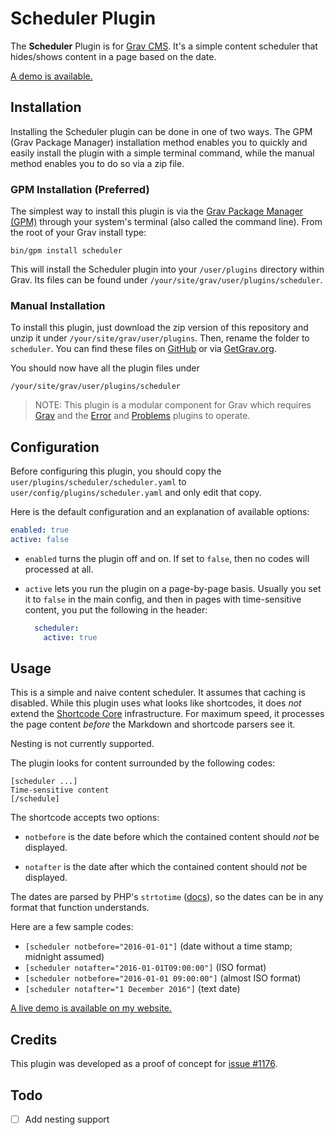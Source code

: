 # Scheduler Plugin

The **Scheduler** Plugin is for [Grav CMS](http://github.com/getgrav/grav). It's a simple content scheduler that hides/shows content in a page based on the date.

[A demo is available.](https://perlkonig.com/demos/scheduler)

## Installation

Installing the Scheduler plugin can be done in one of two ways. The GPM (Grav Package Manager) installation method enables you to quickly and easily install the plugin with a simple terminal command, while the manual method enables you to do so via a zip file.

### GPM Installation (Preferred)

The simplest way to install this plugin is via the [Grav Package Manager (GPM)](http://learn.getgrav.org/advanced/grav-gpm) through your system's terminal (also called the command line).  From the root of your Grav install type:

    bin/gpm install scheduler

This will install the Scheduler plugin into your `/user/plugins` directory within Grav. Its files can be found under `/your/site/grav/user/plugins/scheduler`.

### Manual Installation

To install this plugin, just download the zip version of this repository and unzip it under `/your/site/grav/user/plugins`. Then, rename the folder to `scheduler`. You can find these files on [GitHub](https://github.com/aaron-dalton/grav-plugin-scheduler) or via [GetGrav.org](http://getgrav.org/downloads/plugins#extras).

You should now have all the plugin files under

    /your/site/grav/user/plugins/scheduler
	
> NOTE: This plugin is a modular component for Grav which requires [Grav](http://github.com/getgrav/grav) and the [Error](https://github.com/getgrav/grav-plugin-error) and [Problems](https://github.com/getgrav/grav-plugin-problems) plugins to operate.

## Configuration

Before configuring this plugin, you should copy the `user/plugins/scheduler/scheduler.yaml` to `user/config/plugins/scheduler.yaml` and only edit that copy.

Here is the default configuration and an explanation of available options:

```yaml
enabled: true
active: false
```

* `enabled` turns the plugin off and on. If set to `false`, then no codes will processed at all.

* `active` lets you run the plugin on a page-by-page basis. Usually you set it to `false` in the main config, and then in pages with time-sensitive content, you put the following in the header:

  ```yaml
    scheduler:
      active: true
  ```

## Usage

This is a simple and naive content scheduler. It assumes that caching is disabled. While this plugin uses what looks like shortcodes, it does *not* extend the [Shortcode Core](https://github.com/getgrav/grav-plugin-shortcode-core) infrastructure. For maximum speed, it processes the page content *before* the Markdown and shortcode parsers see it.

Nesting is not currently supported.

The plugin looks for content surrounded by the following codes:

```
[scheduler ...]
Time-sensitive content
[/schedule]
```

The shortcode accepts two options:

* `notbefore` is the date before which the contained content should *not* be displayed.

* `notafter` is the date after which the contained content should *not* be displayed.

The dates are parsed by PHP's `strtotime` ([docs](https://secure.php.net/manual/en/function.strtotime.php)), so the dates can be in any format that function understands.

Here are a few sample codes:

  * `[scheduler notbefore="2016-01-01"]` (date without a time stamp; midnight assumed)
  * `[scheduler notafter="2016-01-01T09:00:00"]` (ISO format)
  * `[scheduler notbefore="2016-01-01 09:00:00"]` (almost ISO format)
  * `[scheduler notafter="1 December 2016"]` (text date)

[A live demo is available on my website.](https://perlkonig.com/demos/scheduler)

## Credits

This plugin was developed as a proof of concept for [issue #1176](https://github.com/getgrav/grav/issues/1176).

## Todo

* [ ] Add nesting support